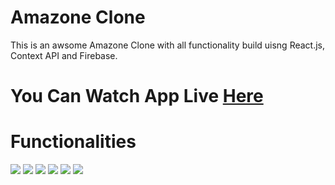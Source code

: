# Amazone Clone

This is an awsome Amazone Clone with all functionality build uisng React.js, Context API and Firebase.

# You Can Watch App Live <a href="https://best-buys-2daec.web.app/">Here</a>

# Functionalities
<img src="https://img.shields.io/badge/Feature-Clean%20UI-green"/> <img src="https://img.shields.io/badge/Feature-Login%2FSignup%20Auth-red"/>
<img src="https://img.shields.io/badge/Feature-Real%20Payments-brightgreen"/>
<img src="https://img.shields.io/badge/Feature-Order%20History-yellow"/>
<img src="https://img.shields.io/badge/Feature-Firestore%20Real--Time%20DB-orange"/>
<img src="https://img.shields.io/badge/Feature-React%20Context%20API-blue"/>
